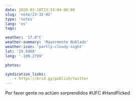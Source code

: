 ```yaml
---
date: 2020-01-18T23:33:04-06:00
slug: 'note/23-32-02'
type: 'notes'
lang: 'es'
tags:

weather: '17.8°C'
weather-summary: 'Mayormente Nublado'
weather-icon: 'partly-cloudy-night'
lat: '25.6988'
long: '-100.2799'

photos:

syndication_links:
    - https://brid.gy/publish/twitter
---
```

Por favor gente no actúen sorprendidos
#UFC #HandPicked